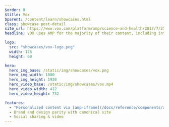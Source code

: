 ```yaml
---
$order: 0
$title: Vox
$parent: /content/learn/showcases.html
class: showcase post-detail
site_url: https://www.vox.com/platform/amp/science-and-health/2017/7/25/16019892/solar-eclipse-2017-interactive-map
headline: VOX uses AMP for the majority of their content, including interactive data journalism pieces like this one which includes media-like GIFs and videos.

logo:
  src: "showcases/vox-logo.png"
  width: 125
  height: 60

hero:
  hero_img_base: /static/img/showcases/vox.png
  hero_img_width: 1080
  hero_img_height: 1920
  hero_video_base: /static/img/showcases/vox.mp4
  hero_video_width: 412
  hero_video_height: 732

features:
  - "Personalized content via [amp-iframe](/docs/reference/components/amp-iframe.html)"
  - Brand and design parity with canonical site
  - Social sharing & video
---
```

